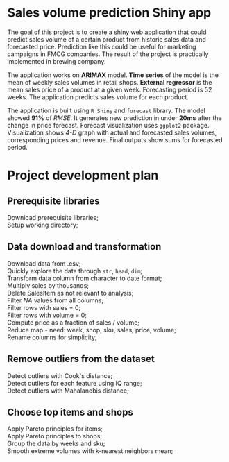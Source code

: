 # Sales volume prediction Shiny app

The goal of this project is to create a shiny web application that could predict
sales volume of a certain product from historic sales data and forecasted price.
Prediction like this could be useful for marketing campaigns in FMCG companies.
The result of the project is practically implemented in brewing company.

The application works on **ARIMAX** model. **Time series** of the model is the 
mean of weekly sales volumes in retail shops. **External regressor** is the mean 
sales price of a product at a given week. Forecasting period is 52 weeks. The 
application predicts sales volume for each product.

The application is built using `R Shiny` and `forecast` library. The model 
showed **91%** of *RMSE*. It generates new prediction in under **20ms** after
the change in price forecast. Forecast visualization uses `ggplot2` package. 
Visualization shows *4-D* graph with actual and forecasted sales volumes, 
corresponding prices and revenue. Final outputs show sums for forecasted period.

# Project development plan

## Prerequisite libraries

Download prerequisite libraries;  
Setup working directory;  

## Data download and transformation

Download data from .csv;  
Quickly explore the data through `str`, `head`, `dim`;  
Transform data column from character to date format;  
Multiply sales by thousands;  
Delete SalesItem as not relevant to analysis;  
Filter *NA* values from all columns;  
Filter rows with sales = 0;  
Filter rows with volume = 0;  
Compute price as a fraction of sales / volume;  
Reduce map - need: week, shop, sku, sales, price, volume;  
Rename columns for simplicity;  

## Remove outliers from the dataset

Detect outliers with Cook's distance;  
Detect outliers for each feature using IQ range;  
Detect outliers with Mahalanobis distance;  

## Choose top items and shops

Apply Pareto principles for items;  
Apply Pareto principles to shops;  
Group the data by weeks and sku;  
Smooth extreme volumes with k-nearest neighbors mean;  



